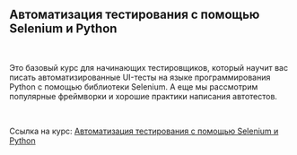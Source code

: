 <h2>
	Автоматизация тестирования с помощью Selenium и Python
</h2>
<br>
<p>
	Это базовый курс для начинающих тестировщиков, который научит вас писать автоматизированные UI-тесты на языке программирования Python с помощью библиотеки Selenium. А еще мы рассмотрим популярные фреймворки и хорошие практики написания автотестов.
</p>
<br>
<p>
	Ссылка на курс:
	<a href="https://stepik.org/course/575" target="_blank">Автоматизация тестирования с помощью Selenium и Python</a>
</p>
